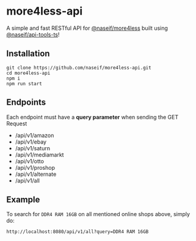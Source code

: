 # more4less-api

A simple and fast RESTful API for [@naseif/more4less](https://github.com/naseif/more4less) built using [@naseif/api-tools-ts](https://github.com/naseif/API-Tools-TS)!

## Installation

```
git clone https://github.com/naseif/more4less-api.git
cd more4less-api
npm i
npm run start
```

## Endpoints

Each endpoint must have a **query parameter** when sending the GET Request

-   /api/v1/amazon
-   /api/v1/ebay
-   /api/v1/saturn
-   /api/v1/mediamarkt
-   /api/v1/otto
-   /api/v1/proshop
-   /api/v1/alternate
-   /api/v1/all

## Example

To search for `DDR4 RAM 16GB` on all mentioned online shops above, simply do:

```
http://localhost:8080/api/v1/all?query=DDR4 RAM 16GB
```
